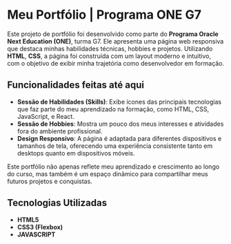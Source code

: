 # Meu Portfólio | Programa ONE G7

Este projeto de portfólio foi desenvolvido como parte do **Programa Oracle Next Education (ONE)**, turma G7. Ele apresenta uma página web responsiva que destaca minhas habilidades técnicas, hobbies e projetos. Utilizando **HTML**, **CSS**, a página foi construída com um layout moderno e intuitivo, com o objetivo de exibir minha trajetória como desenvolvedor em formação.

## Funcionalidades feitas até aqui
- **Sessão de Habilidades (Skills)**: Exibe ícones das principais tecnologias que faz parte do meu aprendizado na formação, como HTML, CSS, JavaScript, e React.
- **Sessão de Hobbies**: Mostra um pouco dos meus interesses e atividades fora do ambiente profissional.
- **Design Responsivo**: A página é adaptada para diferentes dispositivos e tamanhos de tela, oferecendo uma experiência consistente tanto em desktops quanto em dispositivos móveis.

Este portfólio não apenas reflete meu aprendizado e crescimento ao longo do curso, mas também é um espaço dinâmico para compartilhar meus futuros projetos e conquistas.

## Tecnologias Utilizadas
- **HTML5**
- **CSS3 (Flexbox)**
- **JAVASCRIPT**




